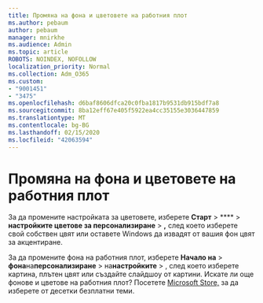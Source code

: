 ```yaml
---
title: Промяна на фона и цветовете на работния плот
ms.author: pebaum
author: pebaum
manager: mnirkhe
ms.audience: Admin
ms.topic: article
ROBOTS: NOINDEX, NOFOLLOW
localization_priority: Normal
ms.collection: Adm_O365
ms.custom:
- "9001451"
- "3475"
ms.openlocfilehash: d6baf8606dfca20c0fba1817b9531db915bdf7a8
ms.sourcegitcommit: 8ba12eff67e405f5922ea4cc35155e3036447859
ms.translationtype: MT
ms.contentlocale: bg-BG
ms.lasthandoff: 02/15/2020
ms.locfileid: "42063594"
---
```

# <a name="change-your-desktop-background-and-colors"></a>Промяна на фона и цветовете на работния плот

За да промените настройката за цветовете, изберете **Старт** > **** > **настройките цветове за персонализиране** > **,** след което изберете свой собствен цвят или оставете Windows да извадят от вашия фон цвят за акцентиране.

За да промените фона на работния плот, изберете **Начало на** > **фона**на**персонализиране** > на**настройките** > , след което изберете картина, плътен цвят или създайте слайдшоу от картини. Искате ли още фонове и цветове на работния плот? Посетете [Microsoft Store,](https://www.microsoft.com/en-us/store/collections/windowsthemes) за да изберете от десетки безплатни теми.
